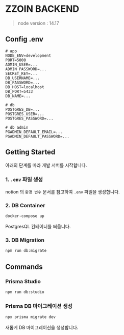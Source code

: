 # ZZOIN BACKEND

> node version : 14.17

## Config .env

```.env
# app
NODE_ENV=development
PORT=5000
ADMIN_USER=...
ADMIN_PASSWORD=...
SECRET_KEY=...
DB_USERNAME=...
DB_PASSWORD=...
DB_HOST=localhost
DB_PORT=5433
DB_NAME=...

# db
POSTGRES_DB=...
POSTGRES_USER=...
POSTGRES_PASSWORD=...

# db admin
PGADMIN_DEFAULT_EMAIL=...
PGADMIN_DEFAULT_PASSWORD=...
```

## Getting Started

아래의 단계를 따라 개발 서버를 시작합니다.

### 1. `.env` 파일 생성

notion 의 `환경 변수` 문서를 참고하여 `.env` 파일을 생성합니다.

### 2. DB Container

```bash
docker-compose up
```

PostgresQL 컨테이너를 띄웁니다.

### 3. DB Migration

```bash
npm run db:migrate
```

## Commands

### Prisma Studio

```bash
npm run db:studio
```

### Prisma DB 마이그레이션 생성

```bash
npx prisma migrate dev
```

새롭게 DB 마이그레이션을 생성합니다.
